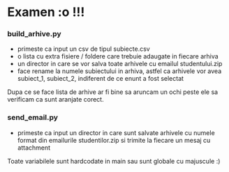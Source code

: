 # Examen :o !!!


### build_arhive.py

- primeste ca input un csv de tipul subiecte.csv
- o lista cu extra fisiere / foldere care trebuie adaugate in fiecare arhiva
- un director in care se vor salva toate arhivele cu emailul studentului.zip
- face rename la numele subiectului in arhiva, astfel ca arhivele vor avea subiect_1, subiect_2, indiferent de ce enunt a fost selectat

Dupa ce se face lista de arhive ar fi bine sa aruncam un ochi peste ele sa verificam ca sunt aranjate corect.

### send_email.py

- primeste ca input un director in care sunt salvate arhivele cu numele format din emailurile studentilor.zip si trimite la fiecare un mesaj cu attachment


Toate variabilele sunt hardcodate in main sau sunt globale cu majuscule :)


